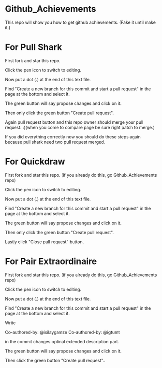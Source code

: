 # Github_Achievements

This repo will show you how to get github achievements. (Fake it until make it.)

# For Pull Shark
First fork and star this repo.

Click the pen icon to switch to editing.

Now put a dot (.) at the end of this text file.

Find "Create a new branch for this commit and start a pull request" in the page at the bottom and select it.

The green button will say propose changes and click on it.

Then only click the green button "Create pull request".

Again pull request button and this repo owner should merge your pull request. :)(when you come to compare page be sure right patch to merge.)

If you did everything correctly now you should do these steps again because pull shark need two pull request merged.

# For Quickdraw 
First fork and star this repo. (if you already do this, go Github_Achievements repo)

Click the pen icon to switch to editing.

Now put a dot (.) at the end of this text file.

Find "Create a new branch for this commit and start a pull request" in the page at the bottom and select it.

The green button will say propose changes and click on it.

Then only click the green button "Create pull request".

Lastly click "Close pull request" button.

# For Pair Extraordinaire
First fork and star this repo. (if you already do this, go Github_Achievements repo)

Click the pen icon to switch to editing.

Now put a dot (.) at the end of this text file.

Find "Create a new branch for this commit and start a pull request" in the page at the bottom and select it.

Write 

Co-authored-by: @isilaygamze
Co-authored-by: @igtumt

in the commit changes optinal extended description part. 

The green button will say propose changes and click on it.

Then click the green button "Create pull request"..
